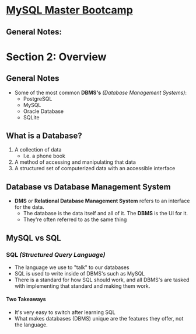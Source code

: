 # <u>MySQL Master Bootcamp</u>

## General Notes:

# Section 2: Overview

## General Notes

- Some of the most common __DBMS's__ _(Database Management Systems)_:
  - PostgreSQL
  - MySQL
  - Oracle Database
  - SQLite

## What is a Database?

1. A collection of data
   - I.e. a phone book
2. A method of accessing and manipulating that data
3. A structured set of computerized data with an accessible interface


## Database vs Database Management System

- __DMS__ or __Relational Database Management System__ refers to an interface 
  for the data.
  - The database is the data itself and all of it. The __DBMS__ is the UI for it.
  - They're often referred to as the same thing

## MySQL vs SQL

### __SQL _(Structured Query Language)___

- The language we use to "talk" to our databases
- SQL is used to write inside of DBMS's such as MySQL
- There is a standard for how SQL should work, and all DBMS's are tasked with
  implementing that standard and making them work.

#### Two Takeaways

- It's very easy to switch after learning SQL
- What makes databases (DBMS) unique are the features they offer, not the language.
